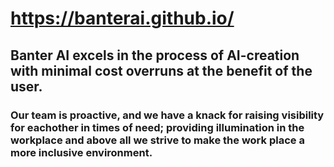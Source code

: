 # https://banterai.github.io/
## Banter AI excels in the process of AI-creation with minimal cost overruns at the benefit of the user.

### Our team is proactive, and we have a knack for raising visibility for eachother in times of need; providing illumination in the workplace and above all we strive to make the work place a more inclusive environment.
